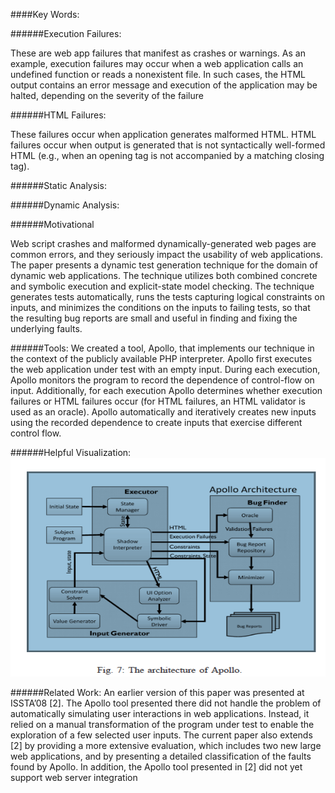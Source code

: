 ####Key Words:

######Execution Failures: 

These are web app failures that manifest as crashes or warnings. As an example, execution failures may occur when a web application calls an undefined function or reads a nonexistent file. In such cases, the HTML output contains an error message and execution of the application may be halted, depending on the severity of the failure

######HTML Failures: 

These failures occur when application generates malformed HTML. HTML failures occur when output is generated that is not syntactically well-formed HTML (e.g., when an opening tag is not accompanied by a matching closing tag).

######Static Analysis:

######Dynamic Analysis:


######Motivational 

Web script crashes and malformed dynamically-generated web pages are common errors, and they seriously impact the usability of web applications. The paper presents a dynamic test generation technique for the domain of dynamic web applications. The technique utilizes both combined concrete and symbolic execution and explicit-state model checking. The technique generates tests automatically, runs the tests capturing logical constraints on inputs, and minimizes the conditions on the inputs to failing tests, so that the resulting bug reports are small and useful in finding and fixing the underlying faults.

######Tools:
We created a tool, Apollo, that implements our technique in the context of the publicly available PHP interpreter. Apollo first executes the web application under test with an empty input. During each execution, Apollo monitors the program to record the dependence of control-flow on input. Additionally, for each execution Apollo determines whether execution failures or HTML failures occur (for HTML failures, an HTML validator is used as an oracle). Apollo automatically and iteratively creates new inputs using the recorded dependence to create inputs that exercise different control flow.

######Helpful Visualization:
 <img src="/imgs/Read2_img.png" height= 350 width=600>
 
######Related Work:
An earlier version of this paper was presented at ISSTA’08 [2]. The Apollo tool presented there did not handle the problem of automatically simulating user interactions in web applications. Instead, it relied on a manual transformation of the program under test to enable the exploration of a few selected user inputs. The current paper also extends [2] by providing a more extensive evaluation, which includes two new large web applications, and by presenting a detailed classification of the faults found by Apollo. In addition, the Apollo tool presented in [2] did not yet support web server integration
